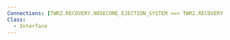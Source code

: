 ```yaml
---
Connections: [TWR2.RECOVERY.NOSECONE_EJECTION_SYSTEM <=> TWR2.RECOVERY.RECOVERY_SYSTEM]
Class:
  - Interface
---
```

